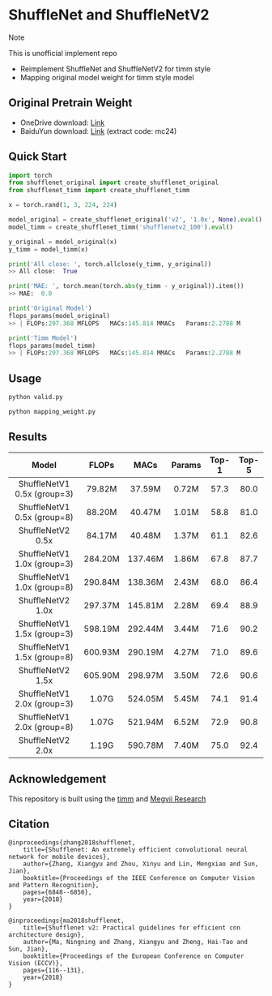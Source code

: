 # ShuffleNet and ShuffleNetV2
> [!NOTE]
This is unofficial implement repo
- Reimplement ShuffleNet and ShuffleNetV2 for timm style
- Mapping original model weight for timm style model

## Original Pretrain Weight
- OneDrive download: [Link](https://1drv.ms/f/s!AgaP37NGYuEXhRfQxHRseR7eSxXo)
- BaiduYun download: [Link](https://pan.baidu.com/s/1EUQVoFPb74yZm0JWHKjFOw) (extract code: mc24)

## Quick Start

```python
import torch
from shufflenet_original import create_shufflenet_original
from shufflenet_timm import create_shufflenet_timm

x = torch.rand(1, 3, 224, 224)

model_original = create_shufflenet_original('v2', '1.0x', None).eval()
model_timm = create_shufflenet_timm('shufflenetv2_100').eval()

y_original = model_original(x)
y_timm = model_timm(x)

print('All close: ', torch.allclose(y_timm, y_original))
>> All close:  True

print('MAE: ', torch.mean(torch.abs(y_timm - y_original)).item())
>> MAE:  0.0

print('Original Model')
flops_params(model_original)
>> | FLOPs:297.368 MFLOPS   MACs:145.814 MMACs   Params:2.2788 M 

print('Timm Model')
flops_params(model_timm)
>> | FLOPs:297.368 MFLOPS   MACs:145.814 MMACs   Params:2.2788 M 
```

## Usage

```bash
python valid.py
```

```bash
python mapping_weight.py
```

## Results
|            Model            |  FLOPs  |  MACs   | Params | Top-1 | Top-5 |
|:---------------------------:|:-------:|:-------:|:------:|:-----:|:-----:|
| ShuffleNetV1 0.5x (group=3) | 79.82M  | 37.59M  | 0.72M  | 57.3  | 80.0  |
| ShuffleNetV1 0.5x (group=8) | 88.20M  | 40.47M  | 1.01M  | 58.8  | 81.0  |
|      ShuffleNetV2 0.5x      | 84.17M  | 40.48M  | 1.37M  | 61.1  | 82.6  |
| ShuffleNetV1 1.0x (group=3) | 284.20M | 137.46M | 1.86M  | 67.8  | 87.7  |
| ShuffleNetV1 1.0x (group=8) | 290.84M | 138.36M | 2.43M  | 68.0  | 86.4  |
|      ShuffleNetV2 1.0x      | 297.37M | 145.81M | 2.28M  | 69.4  | 88.9  |
| ShuffleNetV1 1.5x (group=3) | 598.19M | 292.44M | 3.44M  | 71.6  | 90.2  |
| ShuffleNetV1 1.5x (group=8) | 600.93M | 290.19M | 4.27M  | 71.0  | 89.6  |
|      ShuffleNetV2 1.5x      | 605.90M | 298.97M | 3.50M  | 72.6  | 90.6  |
| ShuffleNetV1 2.0x (group=3) |  1.07G  | 524.05M | 5.45M  | 74.1  | 91.4  |
| ShuffleNetV1 2.0x (group=8) |  1.07G  | 521.94M | 6.52M  | 72.9  | 90.8  |
|      ShuffleNetV2 2.0x      |  1.19G  | 590.78M | 7.40M  | 75.0  | 92.4  |

## Acknowledgement
This repository is built using the [timm](https://github.com/huggingface/pytorch-image-models) and [Megvii Research](https://github.com/megvii-model/ShuffleNet-Series)

## Citation
```
@inproceedings{zhang2018shufflenet,
    title={Shufflenet: An extremely efficient convolutional neural network for mobile devices},
    author={Zhang, Xiangyu and Zhou, Xinyu and Lin, Mengxiao and Sun, Jian},
    booktitle={Proceedings of the IEEE Conference on Computer Vision and Pattern Recognition},
    pages={6848--6856},
    year={2018}
}
```
```
@inproceedings{ma2018shufflenet, 
    title={Shufflenet v2: Practical guidelines for efficient cnn architecture design},  
    author={Ma, Ningning and Zhang, Xiangyu and Zheng, Hai-Tao and Sun, Jian},  
    booktitle={Proceedings of the European Conference on Computer Vision (ECCV)},  
    pages={116--131}, 
    year={2018} 
}
```